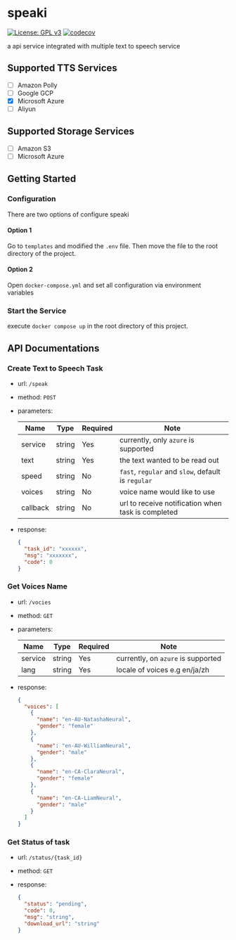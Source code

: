 # speaki

[![License: GPL v3](https://img.shields.io/badge/License-GPLv3-blue.svg)](https://www.gnu.org/licenses/gpl-3.0)
[![codecov](https://codecov.io/gh/jiak94/speaki/branch/master/graph/badge.svg?token=HST9G3RNRN)](https://codecov.io/gh/jiak94/speaki)

a api service integrated with multiple text to speech service

## Supported TTS Services

- [ ] Amazon Polly
- [ ] Google GCP
- [x] Microsoft Azure
- [ ] Aliyun

## Supported Storage Services

- [ ] Amazon S3
- [ ] Microsoft Azure

## Getting Started

### Configuration

There are two options of configure speaki

#### Option 1

Go to `templates` and modified the `.env` file. Then move the file to the root directory of the project.

#### Option 2

Open `docker-compose.yml` and set all configuration via environment variables

### Start the Service

execute `docker compose up` in the root directory of this project.

## API Documentations

### Create Text to Speech Task

- url: `/speak`
- method: `POST`
- parameters:

  | Name     | Type   | Required | Note                                               |
  | -------- | ------ | -------- | -------------------------------------------------- |
  | service  | string | Yes      | currently, only `azure` is supported               |
  | text     | string | Yes      | the text wanted to be read out                     |
  | speed    | string | No       | `fast`, `regular` and `slow`, default is `regular` |
  | voices   | string | No       | voice name would like to use                       |
  | callback | string | No       | url to receive notification when task is completed |

- response:

  ```json
  {
    "task_id": "xxxxxx",
    "msg": "xxxxxxx",
    "code": 0
  }
  ```

### Get Voices Name

- url: `/vocies`
- method: `GET`
- parameters:

  | Name    | Type   | Required | Note                               |
  | ------- | ------ | -------- | ---------------------------------- |
  | service | string | Yes      | currently, on `azure` is supported |
  | lang    | string | Yes      | locale of voices e.g en/ja/zh      |

- response:

  ```json
  {
    "voices": [
      {
        "name": "en-AU-NatashaNeural",
        "gender": "female"
      },
      {
        "name": "en-AU-WilliamNeural",
        "gender": "male"
      },
      {
        "name": "en-CA-ClaraNeural",
        "gender": "female"
      },
      {
        "name": "en-CA-LiamNeural",
        "gender": "male"
      }
    ]
  }
  ```

### Get Status of task

- url: `/status/{task_id}`
- method: `GET`
- response:

  ```json
  {
    "status": "pending",
    "code": 0,
    "msg": "string",
    "download_url": "string"
  }
  ```

